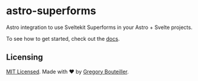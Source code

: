 # astro-superforms

Astro integration to use Sveltekit Superforms in your Astro + Svelte projects.

To see how to get started, check out the [docs](https://astro-superforms.vercel.app).

## Licensing

[MIT Licensed](./LICENSE). Made with ❤️ by [Gregory Bouteiller](https://github.com/gbouteiller).
